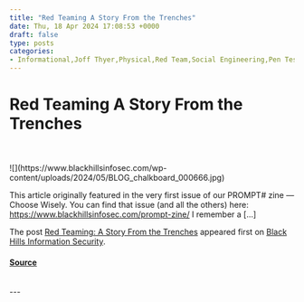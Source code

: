 ```yaml
---
title: "Red Teaming A Story From the Trenches"
date: Thu, 18 Apr 2024 17:08:53 +0000
draft: false
type: posts
categories: 
- Informational,Joff Thyer,Physical,Red Team,Social Engineering,Pen Testing,PROMPT#
---
```

# Red Teaming A Story From the Trenches

<br/>

<br/>
![](https://www.blackhillsinfosec.com/wp-content/uploads/2024/05/BLOG_chalkboard_000666.jpg)

This article originally featured in the very first issue of our PROMPT# zine — Choose Wisely. You can find that issue (and all the others) here: https://www.blackhillsinfosec.com/prompt-zine/ I remember a \[…\]

The post [Red Teaming: A Story From the Trenches](https://www.blackhillsinfosec.com/red-teaming-a-story-from-the-trenches/) appeared first on [Black Hills Information Security](https://www.blackhillsinfosec.com).

#### [Source](https://www.blackhillsinfosec.com/red-teaming-a-story-from-the-trenches/)

<br/>
---
